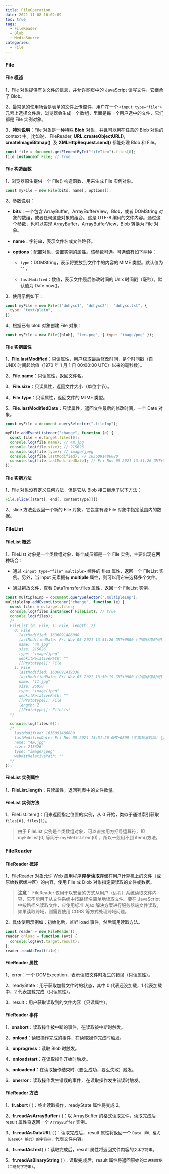 ```yaml
---
title: FileOperation
date: 2021-11-08 16:02:09
toc: true
tags:
  - FileReader
  - Blob
  - MediaSource
categories:
  - File
---
```


### File

#### File 概述

1、File 对象提供有关文件的信息，并允许网页中的 JavaScript 读写文件，它继承了 Blob。

2、最常见的使用场合是表单的文件上传控件，用户在一个 `<input type="file">` 元素上选择文件后，浏览器会生成一个数组，里面是每一个用户选中的文件，它们都是 File 实例对象。

3、**特别说明**：File 对象是一种特殊 **Blob** 对象，并且可以用在任意的 Blob 对象的 context 中。比如说， FileReader, **URL.createObjectURL()**, **createImageBitmap()**, 及 **XMLHttpRequest.send()** 都能处理 Blob 和 File。

```js
const file = document.getElementById("fileItem").files[0];
file instanceof File; // true
```

<!-- more -->

#### File 构造函数

1、浏览器原生提供一个 File() 构造函数，用来生成 File 实例对象。

```js
const myFile = new File(bits, name[, options]);
```

2、参数说明：

- **bits**：一个包含 ArrayBuffer，ArrayBufferView，Blob，或者 DOMString 对象的数组，或者任何这些对象的组合。这是 UTF-8 编码的文件内容。通过这个参数，也可以实现 ArrayBuffer，ArrayBufferView，Blob 转换为 File 对象。

- **name**：字符串，表示文件名或文件路径。

- **options**：配置对象，设置实例的属性。该参数可选。可选值有如下两种：

  - `type`：DOMString，表示将要放到文件中的内容的 MIME 类型。默认值为 "" 。

  - `lastModified`：数值，表示文件最后修改时间的 Unix 时间戳（毫秒）。默认值为 Date.now()。

3、使用示例如下：

```js
const myFile = new File(["dnhyxc1", "dnhyxc2"], "dnhyxc.txt", {
  type: "text/plain",
});
```

4、根据已有 blob 对象创建 File 对象：

```js
const myFile = new File([blob], "leo.png", { type: "image/png" });
```

#### File 实例属性

1、**File.lastModified**：只读属性，用户获取最后修改时间，是个时间戳（自 UNIX 时间起始值（1970 年 1 月 1 日 00:00:00 UTC）以来的毫秒数）。

2、**File.name**：只读属性，返回文件名。

3、**File.size**：只读属性，返回文件大小（单位字节）。

4、**File.type**：只读属性，返回文件的 MIME 类型。

5、**File.lastModifiedDate**：只读属性，返回文件最后的修改时间，一个 Date 对象。

```js
const myFile = document.querySelector(".fileInp");

myFile.addEventListener("change", function (e) {
  const file = e.target.files[0];
  console.log(file.name); // 4m.jpg
  console.log(file.size); // 215626
  console.log(file.type); // image/jpeg
  console.log(file.lastModified); // 1636091486080
  console.log(file.lastModifiedDate); // Fri Nov 05 2021 13:51:26 GMT+0800 (中国标准时间)
});
```

#### File 实例方法

1、File 对象没有定义任何方法，但是它从 Blob 接口继承了以下方法：

```js
File.slice([start[, end[, contentType]]])
```

2、slice 方法会返回一个新的 File 对象，它包含有源 File 对象中指定范围内的数据。

### FileList

#### FileList 概述

1、FileList 对象是一个类数组对象，每个成员都是一个 File 实例，主要出现在两种场合：

- 通过 `<input type="file" multiple>` 控件的 files 属性，返回一个 FileList 实例。另外，当 input 元素拥有 **multiple** 属性，则可以用它来选择多个文件。

- 通过拖放文件，查看 DataTransfer.files 属性，返回一个 FileList 实例。

```js
const multipleInp = document.querySelector(".multipleInp");
multipleInp.addEventListener("change", function (e) {
  const files = e.target.files;
  console.log(files instanceof FileList); // true
  console.log(files);
  /*
  FileList {0: File, 1: File, length: 2}
    0: File
      lastModified: 1636091486080
      lastModifiedDate: Fri Nov 05 2021 13:51:26 GMT+0800 (中国标准时间) {}
      name: "4m.jpg"
      size: 215626
      type: "image/jpeg"
      webkitRelativePath: ""
      [[Prototype]]: File
    1: File
      lastModified: 1636091419330
      lastModifiedDate: Fri Nov 05 2021 13:50:19 GMT+0800 (中国标准时间) {}
      name: "11.jpg"
      size: 26050
      type: "image/jpeg"
      webkitRelativePath: ""
      [[Prototype]]: File
      length: 2
      [[Prototype]]: FileList        
  */

  console.log(files[0]);
  /*
    lastModified: 1636091486080
    lastModifiedDate: Fri Nov 05 2021 13:51:26 GMT+0800 (中国标准时间) {}
    name: "4m.jpg"
    size: 215626
    type: "image/jpeg"
    webkitRelativePath: ""
  */
});
```

#### FileList 实例属性

1、**FileList.length**：只读属性，返回列表中的文件数量。

#### FileList 实例方法

1、FileList.item()：用来返回指定位置的实例，从 0 开始，类似于通过索引获取`files[0]、files[1]`。

> 由于 FileList 实例是个类数组对象，可以直接用方括号运算符，即 myFileList[0] 等同于 myFileList.item(0) ，所以一般用不到 item()方法。

### FileReader

#### FileReader 概述

1、FileReader 对象允许 Web 应用程序**异步读取**存储在用户计算机上的文件（或原始数据缓冲区）的内容，使用 File 或 Blob 对象指定要读取的文件或数据。

> **注意**： FileReader 仅用于以安全的方式从用户（远程）系统读取文件内容，它不能用于从文件系统中按路径名简单地读取文件。要在 JavaScript 中按路径名读取文件，应使用标准 Ajax 解决方案进行服务器端文件读取，如果读取跨域，则需要使用 CORS 等方式处理跨域问题。

2、具体使用示例如：初始化后，监听 load 事件，然后调用读取方法。

```js
const reader = new FileReader();
reader.onload = function (evt) {
  console.log(evt.target.result);
};
reader.readAsText(file);
```

#### FileReader 属性

1、error：一个 DOMException，表示读取文件时发生的错误（只读属性）。

2、readyState：用于获取加载文件时的状态，其中 0 代表还没加载，1 代表加载中，2 代表加载完成（只读属性）。

3、result：用户获取读取到的文件内容（只读属性）。

#### FileReader 事件

1、**onabort**：读取操作被中断的事件，在读取被中断时触发。

2、**onload**：读取操作完成的事件，在读取操作完成时触发。

3、**onprogress**：读取 Blob 时触发。

4、**onloadstart**：在读取操作开始时触发。

5、**onloadend**：在读取操作结束时（要么成功，要么失败）触发。

6、**onerror**：读取操作发生错误的事件，在读取操作发生错误时触发。

#### FileReader 方法

1、**fr.abort** ( )：终止读取操作，readyState 属性将变成 2。

2、**fr.readAsArrayBuffer** ( )：以 ArrayBuffer 的格式读取文件，读取完成后 result 属性将返回一个 `ArrayBuffer` 实例。

3、**fr.readAsDataURL** ( )：读取完成后，result 属性将返回一个 `Data URL 格式（Base64 编码）的字符串`，代表文件内容。

4、**fr.readAsText**( )：读取完成后，result 属性将返回文件内容的`文本字符串`。

5、**fr.readAsBinaryString** ( )：读取完成后，result 属性将返回原始的`二进制数据（二进制字符串）`。
